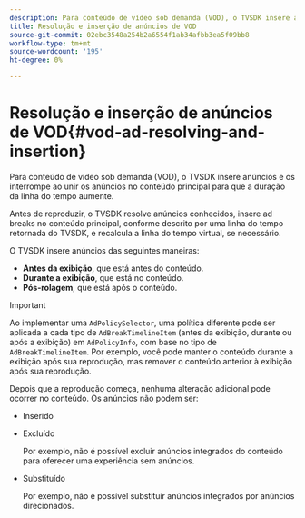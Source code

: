 ```yaml
---
description: Para conteúdo de vídeo sob demanda (VOD), o TVSDK insere anúncios e os interrompe ao unir os anúncios no conteúdo principal para que a duração da linha do tempo aumente.
title: Resolução e inserção de anúncios de VOD
source-git-commit: 02ebc3548a254b2a6554f1ab34afbb3ea5f09bb8
workflow-type: tm+mt
source-wordcount: '195'
ht-degree: 0%

---
```


# Resolução e inserção de anúncios de VOD{#vod-ad-resolving-and-insertion}

Para conteúdo de vídeo sob demanda (VOD), o TVSDK insere anúncios e os interrompe ao unir os anúncios no conteúdo principal para que a duração da linha do tempo aumente.

Antes de reproduzir, o TVSDK resolve anúncios conhecidos, insere ad breaks no conteúdo principal, conforme descrito por uma linha do tempo retornada do TVSDK, e recalcula a linha do tempo virtual, se necessário.

O TVSDK insere anúncios das seguintes maneiras:

* **Antes da exibição**, que está antes do conteúdo.
* **Durante a exibição**, que está no conteúdo.
* **Pós-rolagem**, que está após o conteúdo.

>[!IMPORTANT]
>
>Ao implementar uma `AdPolicySelector`, uma política diferente pode ser aplicada a cada tipo de `AdBreakTimelineItem` (antes da exibição, durante ou após a exibição) em `AdPolicyInfo`, com base no tipo de `AdBreakTimelineItem`. Por exemplo, você pode manter o conteúdo durante a exibição após sua reprodução, mas remover o conteúdo anterior à exibição após sua reprodução.

Depois que a reprodução começa, nenhuma alteração adicional pode ocorrer no conteúdo. Os anúncios não podem ser:

* Inserido
* Excluído

  Por exemplo, não é possível excluir anúncios integrados do conteúdo para oferecer uma experiência sem anúncios.
* Substituído

  Por exemplo, não é possível substituir anúncios integrados por anúncios direcionados.
